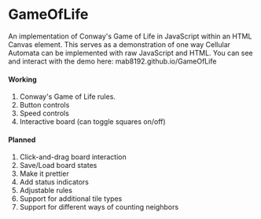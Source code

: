 # GameOfLife

An implementation of Conway's Game of Life in JavaScript within an HTML Canvas element. This serves as a demonstration of one way Cellular Automata can be implemented with raw JavaScript and HTML. You can see and interact with the demo here: mab8192.github.io/GameOfLife

#### Working

1. Conway's Game of Life rules.
2. Button controls
3. Speed controls
4. Interactive board (can toggle squares on/off)

#### Planned

1. Click-and-drag board interaction
2. Save/Load board states
3. Make it prettier
4. Add status indicators
5. Adjustable rules
6. Support for additional tile types
7. Support for different ways of counting neighbors